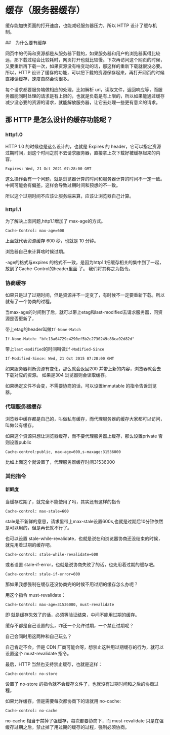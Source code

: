 # 缓存（服务器缓存）

缓存能加快页面的打开速度，也能减轻服务器压力，所以 HTTP 设计了缓存机制。

##　为什么要有缓存

网页中的代码和资源都是从服务器下载的，如果服务器和用户的浏览器离得比较远，那下载过程会比较耗时，网页打开也就比较慢。下次再访问这个网页的时候，又要重新再下载一次，如果资源没有啥变动的话，那这样的重新下载就很没必要。所以，HTTP 设计了缓存的功能，可以把下载的资源保存起来，再打开网页的时候直接读缓存，速度自然会快很多。


每个请求都要服务端做相应的处理，比如解析 url，读取文件，返回响应等，而服务器能同时处理的请求是有上限的，也就是负载是有上限的，所以如果能通过缓存减少没必要的资源的请求，就能解放服务器，让它去处理一些更有意义的请求。

## 那 HTTP 是怎么设计的缓存功能呢？

### http1.0
HTTP 1.0 的时候也是这么设计的，也就是 Expires 的 header，它可以指定资源过期时间，到这个时间之前不去请求服务器，直接拿上次下载好被缓存起来的内容，


``` http
Expires: Wed, 21 Oct 2021 07:28:00 GMT
```

这么操作会有一个问题，就是浏览器计算的时间和服务器计算的时间不一定一致。中间可能会有偏差。这样会导致过期时间和预想的不一致。

所以这个过期时间不应该让服务端来算，应该让浏览器自己计算。


### http1.1

为了解决上面问题,http1.1增加了 max-age的方式。

```
Cache-Control: max-age=600
```

上面就代表资源缓存 600 秒，也就是 10 分钟。

浏览器自己来计算啥时候过期。

 -age的格式与expires 的格式不一致，是因为http1.1把缓存相关的集中到了一起，放到了Cache-Control的header里面
了。 我们将其称之为指令。



### 协商缓存

如果只是过了过期时间，但是资源并不一定变了，有时候不一定要重新下载。所以就有了一个协商的过程。

当max-age的时间到了后，就可以带上etag和last-modified去请求服务器，问资源是否更新了，

带上etag的header叫做`If-None-Match`

```
If-None-Match: "bfc13a64729c4290ef5b2c2730249c88ca92d82d"
```

带上`last-modified`的时间叫做`If-Modified-Since`

```
If-Modified-Since: Wed, 21 Oct 2015 07:28:00 GMT
```

如果服务器判断资源有变化，那么就会返回200 并带上新的内容，浏览器就会去下载对应的资源。 如果是304 浏览器则会读取缓存。


如果确定文件不会变，不需要协商的话，可以设置immutable 的指令告诉浏览器。


### 代理服务器缓存

浏览器中缓存都是自己的，叫做私有缓存，而代理服务器的缓存大家都可以访问，叫做公有缓存。

如果这个资源只想让浏览器缓存，而不要代理服务器上缓存，那么设置private 否则设置public

```
Cache-control:public, max-age=600,s-maxage:31536000
```

比如上面这个就设置了，代理服务器缓存时间31536000

### 其他指令

#### 新鲜度

当缓存过期了，就完全不能使用了吗，其实还有这样的指令

``` 
Cache-control: max-stale=600
```

stale是不新鲜的意思，请求里带上max-stale设置600s,也就是过期后10分钟依然是可以用的，但是再长就不行了。

也可以设置 stale-while-revalidate，也就是说在和浏览器协商还没结束的时候，就先用着过期的缓存吧。

```
Cache-control: stale-while-revalidate=600
```

或者设置 stale-if-error，也就是说协商失败了的话，也先用着过期的缓存吧。

```
Cache-control: stale-if-error=600
```


那如果我想强制在缓存还没协商完的时候不用过期的缓存怎么办呢？

用这个指令 must-revalidate：

```
Cache-Control: max-age=31536000, must-revalidate
```

即 就是缓存失效了的话，必须等验证结束，中间不能用过期的缓存。

缓存不都是自己设置的么，咋还一个允许过期，一个禁止过期呢？

自己会同时用这两种和自己玩么？

自己肯定不会，但是 CDN 厂商可能会呀，想禁止这种用过期缓存的行为，就可以设置这个 must-revalidate 指令。

最后，HTTP 当然也支持禁止缓存，也就是这样：

``` 
Cache-control: no-store
```

设置了 no-store 的指令就不会缓存文件了，也就没有过期时间和之后的协商过程。

如果允许缓存，但是需要每次都协商下的话就用 no-cache:

```
Cache-control: no-cache
```

no-cache 相当于禁掉了强缓存，每次都要协商下，而 must-revalidate 只是在强缓存过期之后，禁止掉了用过期的缓存的过程，强制必须协商。

